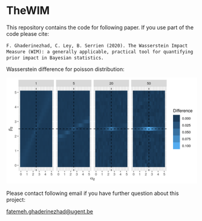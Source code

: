 # TheWIM


This repository contains the code for following paper. If you use part of the code please cite:  

```  
F. Ghaderinezhad, C. Ley, B. Serrien (2020). The Wasserstein Impact Measure (WIM): a generally applicable, practical tool for quantifying prior impact in Bayesian statistics.
```


Wasserstein difference for poisson distribution:

![](https://github.com/ghaderinezhad/TheWIM/blob/main/figure1.png)


Please contact following email if you have further question about this project:

fatemeh.ghaderinezhad@ugent.be
